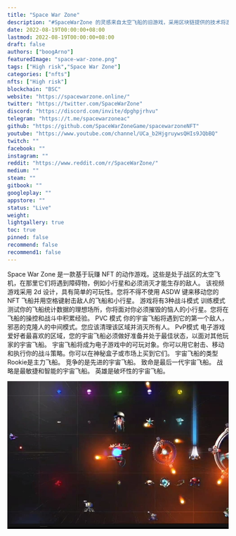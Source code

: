 ```yaml
---
title: "Space War Zone"
description: "#SpaceWarZone 的灵感来自太空飞船的旧游戏，采用区块链提供的技术将游戏玩法转换为#NFT 格式和#play"
date: 2022-08-19T00:00:00+08:00
lastmod: 2022-08-19T00:00:00+08:00
draft: false
authors: ["boogArno"]
featuredImage: "space-war-zone.png"
tags: ["High risk","Space War Zone"]
categories: ["nfts"]
nfts: ["High risk"]
blockchain: "BSC"
website: "https://spacewarzone.online/"
twitter: "https://twitter.com/SpaceWarZone"
discord: "https://discord.com/invite/dpghpjrhvu"
telegram: "https://t.me/spacewarzoneac"
github: "https://github.com/SpaceWarZoneGame/spacewarzoneNFT"
youtube: "https://www.youtube.com/channel/UCa_b2HjgruywsQHIs9JQbBQ"
twitch: ""
facebook: ""
instagram: ""
reddit: "https://www.reddit.com/r/SpaceWarZone/"
medium: ""
steam: ""
gitbook: ""
googleplay: ""
appstore: ""
status: "Live"
weight: 
lightgallery: true
toc: true
pinned: false
recommend: false
recommend1: false
---
```

Space War Zone 是一款基于玩赚 NFT 的动作游戏。这些是处于战区的太空飞机，在那里它们将遇到障碍物，例如小行星和必须消灭才能生存的敌人。
该视频游戏采用 2d 设计，具有简单的可玩性。您将不得不使用 ASDW 键来移动您的 NFT 飞船并用空格键射击敌人的飞船和小行星。
游戏将有3种战斗模式
训练模式
测试你的飞船统计数据的理想场所，你将面对你必须摧毁的恼人的小行星。您将在飞船的操控和战斗中积累经验。
PVC 模式
你的宇宙飞船将遇到它的第一个敌人，邪恶的克隆人的中间模式。您应该清理该区域并消灭所有人。
PvP模式
电子游戏爱好者最喜欢的区域，您的宇宙飞船必须做好准备并处于最佳状态，以面对其他玩家的宇宙飞船。
宇宙飞船将成为电子游戏中的可玩对象。你可以用它射击、移动和执行你的战斗策略。你可以在神秘盒子或市场上买到它们。
宇宙飞船的类型
Rookie是主力飞船。
竞争的是先进的宇宙飞船。
致命是最后一代宇宙飞船。
战略是最敏捷和智能的宇宙飞船。
英雄是破坏性的宇宙飞船。

![spacewarzone-dapp-games-bsc-image1_9dbdd16253a2dcb5b93ca2f6d578916e](spacewarzone-dapp-games-bsc-image1_9dbdd16253a2dcb5b93ca2f6d578916e.png)